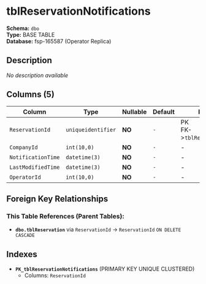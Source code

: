 # tblReservationNotifications

**Schema:** `dbo`  
**Type:** BASE TABLE  
**Database:** fsp-165587 (Operator Replica)

## Description

*No description available*

## Columns (5)

| Column | Type | Nullable | Default | Keys | Description |
|--------|------|----------|---------|------|-------------|
| `ReservationId` | `uniqueidentifier` | **NO** | `-` | PK<br/>FK->`tblReservation` | - |
| `CompanyId` | `int(10,0)` | **NO** | `-` | - | - |
| `NotificationTime` | `datetime(3)` | **NO** | `-` | - | - |
| `LastModifiedTime` | `datetime(3)` | **NO** | `-` | - | - |
| `OperatorId` | `int(10,0)` | **NO** | `-` | - | - |

## Foreign Key Relationships

### This Table References (Parent Tables):

- **`dbo.tblReservation`** 
  via `ReservationId` → `ReservationId` `ON DELETE CASCADE`

## Indexes

- **`PK_tblReservationNotifications`** (PRIMARY KEY UNIQUE CLUSTERED)
  - Columns: `ReservationId`
